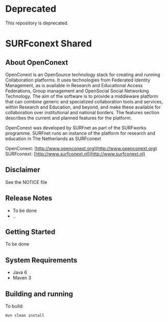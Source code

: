 # Deprecated

This repository is deprecated.

# SURFconext Shared

## About OpenConext

OpenConext is an OpenSource technology stack for creating and running Collaboration platforms. It uses technologies from Federated Identity Management, as is available in Research and Educational Access Federations, Group management and OpenSocial Social Networking Technology. The aim of the software is to provide a middleware platform that can combine generic and specialized collaboration tools and services, within Research and Education, and beyond, and make these available for collaboration over institutional and national borders. The features section describes the current and planned features for the platform.

OpenConext was developed by SURFnet as part of the SURFworks programme. SURFnet runs an instance of the platform for research and education in The Netherlands as SURFconext 


OpenConext: [http://www.openconext.org](http://www.openconext.org)
SURFconext: [http://www.surfconext.nl](http://www.surfconext.nl)


## Disclaimer

See the NOTICE file

## Release Notes

- To be done
- ..


## Getting Started

To be done

## System Requirements

- Java 6
- Maven 3

## Building and running

To build:

    mvn clean install


